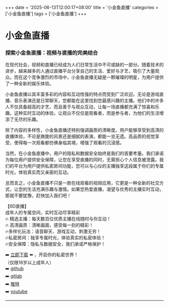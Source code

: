 +++
date = '2025-06-13T12:00:17+08:00'
title = '小金鱼直播'
categories = ['小金鱼直播']
tags = ['小金鱼直播']
+++

# 小金鱼直播

### 探索小金鱼直播：视频与直播的完美结合

在现代社会，视频和直播已经成为人们日常生活中不可或缺的一部分。随着技术的进步，越来越多的人通过直播平台分享自己的生活、爱好与才艺，吸引了大量观众。而在这个竞争激烈的市场中，小金鱼直播无疑是一颗璀璨的明星，为用户提供了一种全新的娱乐体验。

小金鱼直播以其丰富多彩的内容和互动性强的特点而受到广泛欢迎。无论是游戏直播、音乐表演还是日常聊天，您都能在这里找到您最感兴趣的主播。他们中的许多人不仅具备超高的才艺，而且善于与观众互动，让每一场直播都充满了惊喜和乐趣。这种实时互动的体验，让观众不仅仅是观看者，而是参与者，为他们的生活增添了无尽的乐趣。

除了内容的多样性，小金鱼直播还特别强调画质的清晰度。用户能够享受到高清的直播体验，不论是旖旎的风景还是细腻的表演，都能一览无遗。高品质的视觉享受，使得每一次观看都仿佛身临其境，增强了观看的沉浸感。

当然，在小金鱼直播中，用户的隐私和数据安全始终是我们的首要考量。我们承诺为每位用户提供安全保障，让您在享受直播的同时，无需担心个人信息被泄露。我们的平台为用户提供私密房间功能，您可以与心仪的主播独享这段属于你们的专属时光，体验真实而又亲密的互动。

总而言之，小金鱼直播不只是一款在线观看的视频应用，它更是一种全新的社交方式，让您的生活充满乐趣与激情。如果您热爱直播，渴望与优秀的主播实时互动，那就不要犹豫，赶快加入我们吧！

【6D直播】  
成年人的专属空间，实时互动尽享精彩  
🔥 精选主播：每天数百位优质主播在线随时与你互动！  
🔥 高清画质：清晰画面，感受每一刻的精彩！  
🔥多样化玩法：语音聊天、游戏互动，刺激无穷！  
🔥私密房间：独享专属时光，体验真实的私密体验！  
🔥安全保障：隐私与数据安全，我们承诺严格保护！

➡️ [立即下载](https://down123.s3.ap-east-1.amazonaws.com/down/down.html?channelCode=blog) ⬅️ ，开启你的私密世界！  
（仅限18岁以上成年人）  
➡️ [github](https://aldult-live.github.io/)  
➡️ [gitlab](https://seo-09598d.gitlab.io/)  
➡️ [推特](https://x.com/wegame33)  
➡️ [youtube](https://www.youtube.com/@6Dlive)  

---
